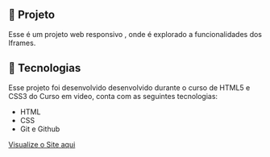 ## 📝 Projeto
Esse é um projeto web responsivo , onde é explorado a funcionalidades dos Iframes.
## 📱 Tecnologias
Esse projeto foi desenvolvido desenvolvido durante o curso de HTML5 e CSS3 do Curso em video, conta com as seguintes tecnologias:

- HTML
- CSS
- Git e Github

<a href="https://brunosts94.github.io/MeuPortifolio/Projeto%20Social/index.html">Visualize o Site aqui
